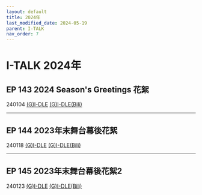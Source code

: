 ```yaml
---
layout: default
title: 2024年
last_modified_date: 2024-05-19
parent: I-TALK
nav_order: 7
---
```


# I-TALK 2024年

## EP 143 2024 Season's Greetings 花絮

240104 [(G)I-DLE](https://www.youtube.com/watch?v=hgrClZcu-Uc) [(G)I-DLE(Bili)](https://www.bilibili.com/video/BV1ua4y1B77u)

---

## EP 144 2023年末舞台幕後花絮

240118 [(G)I-DLE](https://www.youtube.com/watch?v=8GAIFlkBcM4) [(G)I-DLE(Bili)](https://www.bilibili.com/video/BV1PN4y1W7VZ)

---

## EP 145 2023年末舞台幕後花絮2

240123 [(G)I-DLE](https://www.youtube.com/watch?v=2wyRHP5poeE) [(G)I-DLE(Bili)](https://www.bilibili.com/video/BV1yg4y127tC)
